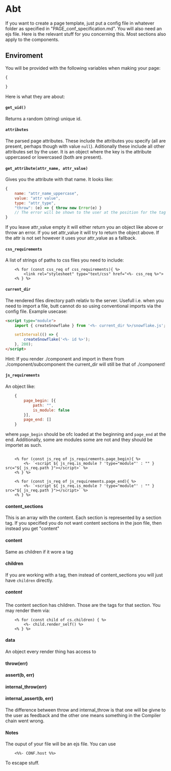 # Abt
If you want to create a page template, just put a config file in whatever folder as specified in "PAGE_conf_specification.md".
You will also need an ejs file. Here is the relevant stuff for you concerning this. Most sections also apply to the components.

## Enviroment
You will be provided with the following variables when making your page:

```js
{

}
```

Here is what they are about:

#### `get_uid()`
Returns a random (string) unique id.

#### `attributes`
The parsed page attributes.
These include the attributes you specify (all are present, perhaps though with value `null`).
Aditionally these include all other attributes set by the user. It is an object where the key is the attribute uppercased or lowercased (both are present).

#### `get_attribute(attr_name, attr_value)`
Gives you the attribute with that name. It looks like:

```js
{
    name: "attr_name_uppercase",
    value: "attr value",
    type: "attr_type",
    "throw": (e) => { throw new Error(e) } 
    // The error will be shown to the user at the position for the tag
}
```

If you leave attr_value empty it will either return you an object like above or throw an error.
If you set attr_value it will try to return the object above. If the attr is not set however it
uses your attr_value as a fallback.

#### `css_requirements`
A list of strings of paths to css files you need to include:

```ejs
    <% for (const css_req of css_requirements){ %>
        <link rel="stylesheet" type="text/css" href="<%- css_req %>">
    <% } %>
```

#### `current_dir`
The rendered files directory path relativ to the server. 
Usefull i.e. when you need to import a file, butt cannot do so using conventional imports via the config file.
Example usecase:

```html
<script type="module">
    import { createSnowflake } from '<%- current_dir %>/snowflake.js';

    setInterval(() => {
        createSnowflake('<%- id %>');
    }, 200);
</script>
```

Hint:
If you render ./component and import in there from ./component/subcomponent
the current_dir will still be that of ./component!

#### `js_requirements`
An object like:

```js
    {
        page_begin: [{
            path: "",
            is_module: false
        }],
        page_end: []
    }
```

where `page_begin` should be ofc loaded at the beginning and `page_end` at the end. Additionally, some are modules some are not and they should be importet as such.

```ejs

    <% for (const js_req of js_requirements.page_begin){ %>
        <%- `<script ${ js_req.is_module ? 'type="module"' : "" } src="${ js_req.path }"></script>` %>
    <% } %>
    
    <% for (const js_req of js_requirements.page_end){ %>
        <%- `<script ${ js_req.is_module ? 'type="module"' : "" } src="${ js_req.path }"></script>` %>
    <% } %>

```

#### content_sections
This is an array with the content. Each section is represented by a section tag. If you specified you do not want content sections in the json file, then instead you get "content"

#### content
Same as children if it wore a tag

#### children
If you are working with a tag, then instead of content_sections you will just have `children` directly.

##### content
The content section has children. Those are the tags for that section. You may render them via:

```ejs
    <% for (const child of cs.children) { %>
        <%- child.render_self() %>
    <% } %>
```

#### data
An object every render thing has access to

#### throw(err)
#### assert(b, err)
#### internal_throw(err)
#### internal_assert(b, err)
The difference between throw and internal_throw is that one will be givne to the user as feedback and the other one means something in the Compiler chain went wrong.

#### Notes
The ouput of your file will be an ejs file. You can use
```ejs
    <%%- CONF.host %%>
```
To escape stuff.